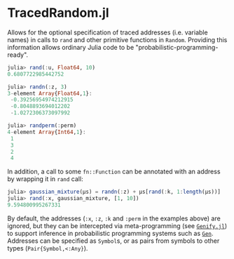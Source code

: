 # TracedRandom.jl

Allows for the optional specification of traced addresses (i.e. variable names)
in calls to `rand` and other primitive functions in `Random`. Providing this
information allows ordinary Julia code to be "probabilistic-programming-ready".

```julia
julia> rand(:u, Float64, 10)
0.6807722985442752

julia> randn(:z, 3)
3-element Array{Float64,1}:
 -0.39256954974212915
 -0.8048893694012202
 -1.0272306373097992

julia> randperm(:perm)
4-element Array{Int64,1}:
 1
 3
 2
 4
```

In addition, a call to some `fn::Function` can be annotated with an address
by wrapping it in `rand` call:
```julia
julia> gaussian_mixture(μs) = randn(:z) + μs[rand(:k, 1:length(μs))]
julia> rand(:x, gaussian_mixture, [1, 10])
9.594800995267331
```

By default, the addresses (`:x`, `:z`, `:k` and `:perm` in the examples above)
are ignored, but they can be intercepted via meta-programming
(see [`Genify.jl`](https://github.com/probcomp/Genify.jl)) to support inference
in probabilistic programming systems such as [`Gen`](https://www.gen.dev/).
Addresses can be specified as `Symbol`s, or as pairs from symbols
to other types (`Pair{Symbol,<:Any}`).
